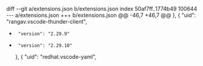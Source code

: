 diff --git a/extensions.json b/extensions.json
index 50af7ff..1774b49 100644
--- a/extensions.json
+++ b/extensions.json
@@ -46,7 +46,7 @@
     },
     {
       "uid": "rangav.vscode-thunder-client",
-      "version": "2.29.9"
+      "version": "2.29.10"
     },
     {
       "uid": "redhat.vscode-yaml",

